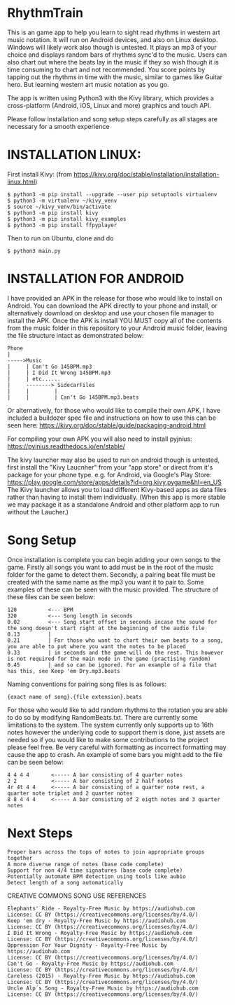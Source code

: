 # RhythmTrain

This is an game app to help you learn to sight read rhythms in western art music notation.
It will run on Android devices, and also on Linux desktop. Windows will likely work also though is untested.
It plays an mp3 of your choice and displays random bars of rhythms sync'd to the music.
Users can also chart out where the beats lay in the music if they so wish though it is time consuming to chart and not recommended.
You score points by tapping out the rhythms in time with the music, similar to games like Guitar hero.
But learning western art music notation as you go.

The app is written using Python3 with the Kivy library, which provides a cross-platform (Android, iOS, Linux and more) graphics and touch API.

Please follow installation and song setup steps carefully as all stages are necessary for a smooth experience

# INSTALLATION LINUX:

First install Kivy: (from https://kivy.org/doc/stable/installation/installation-linux.html)

```
$ python3 -m pip install --upgrade --user pip setuptools virtualenv
$ python3 -m virtualenv ~/kivy_venv
$ source ~/kivy_venv/bin/activate
$ python3 -m pip install kivy
$ python3 -m pip install kivy_examples
$ python3 -m pip install ffpyplayer
```

Then to run on Ubuntu, clone and do
```
$ python3 main.py
```
# INSTALLATION FOR ANDROID

I have provided an APK in the release for those who would like to install on Android. You can download the APK directly to your phone 
and install, or alternatively download on desktop and use your chosen file manager to install the APK. Once the APK is install YOU MUST 
copy all of the contents from the music folder in this repository to your Android music folder, leaving the file structure intact as 
demonstrated below:

```
Phone
|
----->Music
|     | Can't Go 145BPM.mp3
|     | I Did It Wrong 145BPM.mp3
|     | etc......
|     --------> SidecarFiles
|     |        |
|     |        | Can't Go 145BPM.mp3.beats
```



Or alternatively, for those who would like to compile their own APK, I have included a buildozer spec file and instructions on how to 
use this can be seen here: https://kivy.org/doc/stable/guide/packaging-android.html

For compiling your own APK you will also need to install pyjnius: https://pyjnius.readthedocs.io/en/stable/

The kivy launcher may also be used to run on android though is untested, first install the "Kivy Laucnher" from your "app store" or 
direct from it's package for your phone type.
e.g. for Android, via Google's Play Store:  https://play.google.com/store/apps/details?id=org.kivy.pygame&hl=en_US
The Kivy launcher allows you to load different Kivy-based apps as data files rather than having to install them individually.
(When this app is more stable we may package it as a standalone Android and other platform app to run without the Laucher.)

# Song Setup

Once installation is complete you can begin adding your own songs to the game. Firstly all songs you want to add must be in the root of 
the music folder for the game to detect them. Secondly, a pairing beat file must be created with the same name as the mp3 you want it to 
pair to. Some examples of these can be seen with the music provided. The structure of these files can be seen below:

```
120          <--- BPM
320          <--- Song length in seconds
0.02         <--- Song start offset in seconds incase the sound for the song doesn't start right at the beginning of the audio file
0.13         |
0.21         | For those who want to chart their own beats to a song, you are able to put where you want the notes to be placed
0.33         | in seconds and the game will do the rest. This however is not required for the main mode in the game (practising random)
0.45         | and so can be ignored. For an example of a file that has this, see Keep 'em Dry.mp3.beats
```

Naming conventions for pairing song files is as follows:

```
{exact name of song}.{file extension}.beats
```

For those who would like to add random rhythms to the rotation you are able to do so by modifying RandomBeats.txt. There are currently 
some limitations to the system. The system currently only supports up to 16th notes however the underlying code to support them is done, 
just assets are needed so if you would like to make some contributions to the project please feel free. Be very careful with formatting as incorrect formatting may cause the app to crash. An example of some bars you might add to the file can be seen below:

```
4 4 4 4       <----- A bar consisting of 4 quarter notes
2 2           <----- A bar consisting of 2 half notes
4r 4t 4 4     <----- A bar consisting of a quarter note rest, a quarter note triplet and 2 quarter notes
8 8 4 4 4     <----- A bar consisting of 2 eigth notes and 3 quarter notes
```

# Next Steps
```
Proper bars across the tops of notes to join appropriate groups together
A more diverse range of notes (base code complete)
Support for non 4/4 time signatures (base code complete)
Potentially automate BPM detection using tools like aubio
Detect length of a song automatically
```

CREATIVE COMMONS SONG USE REFERENCES
```
Elephants' Ride - Royalty-Free Music by https://audiohub.com
License: CC BY (https://creativecommons.org/licenses/by/4.0/)
Keep 'em dry - Royalty-Free Music by https://audiohub.com
License: CC BY (https://creativecommons.org/licenses/by/4.0/)
I Did It Wrong - Royalty-Free Music by https://audiohub.com
License: CC BY (https://creativecommons.org/licenses/by/4.0/)
Oppression For Your Dignity - Royalty-Free Music by https://audiohub.com
License: CC BY (https://creativecommons.org/licenses/by/4.0/)
Can't Go - Royalty-Free Music by https://audiohub.com
License: CC BY (https://creativecommons.org/licenses/by/4.0/)
Careless (2015) - Royalty-Free Music by https://audiohub.com
License: CC BY (https://creativecommons.org/licenses/by/4.0/)
Uncle Alp´s Song - Royalty-Free Music by https://audiohub.com
License: CC BY (https://creativecommons.org/licenses/by/4.0/)
```


